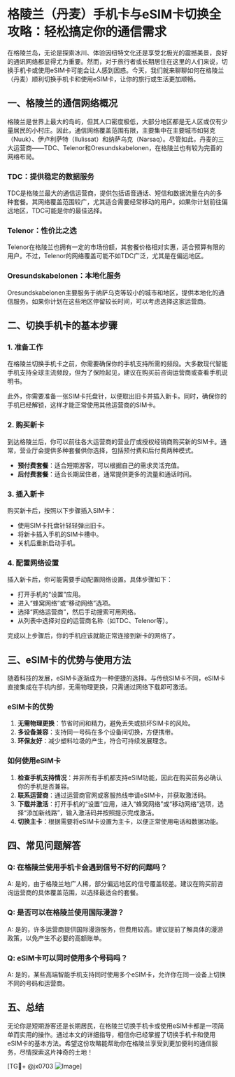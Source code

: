 # 格陵兰（丹麦）手机卡与eSIM卡切换全攻略：轻松搞定你的通信需求

在格陵兰岛，无论是探索冰川、体验因纽特文化还是享受北极光的震撼美景，良好的通讯网络都显得尤为重要。然而，对于旅行者或长期居住在这里的人们来说，切换手机卡或使用eSIM卡可能会让人感到困惑。今天，我们就来聊聊如何在格陵兰（丹麦）顺利切换手机卡和使用eSIM卡，让你的旅行或生活更加顺畅。

## 一、格陵兰的通信网络概况

格陵兰是世界上最大的岛屿，但其人口密度极低，大部分地区都是无人区或仅有少量居民的小村庄。因此，通信网络覆盖范围有限，主要集中在主要城市如努克（Nuuk）、伊卢利萨特（Ilulissat）和纳萨乌克（Narsaq）。尽管如此，丹麦的三大运营商——TDC、Telenor和Oresundskabelonen，在格陵兰也有较为完善的网络布局。

### TDC：提供稳定的数据服务
TDC是格陵兰最大的通信运营商，提供包括语音通话、短信和数据流量在内的多种套餐。其网络覆盖范围较广，尤其适合需要经常移动的用户。如果你计划前往偏远地区，TDC可能是你的最佳选择。

### Telenor：性价比之选
Telenor在格陵兰也拥有一定的市场份额，其套餐价格相对实惠，适合预算有限的用户。不过，Telenor的网络覆盖可能不如TDC广泛，尤其是在偏远地区。

### Oresundskabelonen：本地化服务
Oresundskabelonen主要服务于纳萨乌克等较小的城市和地区，提供本地化的通信服务。如果你计划在这些地区停留较长时间，可以考虑选择这家运营商。

## 二、切换手机卡的基本步骤

### 1. 准备工作
在格陵兰切换手机卡之前，你需要确保你的手机支持所需的频段。大多数现代智能手机支持全球主流频段，但为了保险起见，建议在购买前咨询运营商或查看手机说明书。

此外，你需要准备一张SIM卡托盘针，以便取出旧卡并插入新卡。同时，确保你的手机已经解锁，这样才能正常使用其他运营商的SIM卡。

### 2. 购买新卡
到达格陵兰后，你可以前往各大运营商的营业厅或授权经销商购买新的SIM卡。通常，营业厅会提供多种套餐供你选择，包括预付费和后付费两种模式。

- **预付费套餐**：适合短期游客，可以根据自己的需求灵活充值。
- **后付费套餐**：适合长期居住者，通常提供更多的流量和通话时间。

### 3. 插入新卡
购买新卡后，按照以下步骤插入SIM卡：
- 使用SIM卡托盘针轻轻弹出旧卡。
- 将新卡插入手机的SIM卡槽中。
- 关机后重新启动手机。

### 4. 配置网络设置
插入新卡后，你可能需要手动配置网络设置。具体步骤如下：
- 打开手机的“设置”应用。
- 进入“蜂窝网络”或“移动网络”选项。
- 选择“网络运营商”，然后手动搜索可用网络。
- 从列表中选择对应的运营商名称（如TDC、Telenor等）。

完成以上步骤后，你的手机应该就能正常连接到新卡的网络了。

## 三、eSIM卡的优势与使用方法

随着科技的发展，eSIM卡逐渐成为一种便捷的选择。与传统SIM卡不同，eSIM卡直接集成在手机内部，无需物理更换，只需通过网络下载即可激活。

### eSIM卡的优势
1. **无需物理更换**：节省时间和精力，避免丢失或损坏SIM卡的风险。
2. **多设备兼容**：支持同一号码在多个设备间切换，方便携带。
3. **环保友好**：减少塑料垃圾的产生，符合可持续发展理念。

### 如何使用eSIM卡
1. **检查手机支持情况**：并非所有手机都支持eSIM功能，因此在购买前务必确认你的手机是否兼容。
2. **联系运营商**：通过运营商官网或客服热线申请eSIM卡，并获取激活码。
3. **下载并激活**：打开手机的“设置”应用，进入“蜂窝网络”或“移动网络”选项，选择“添加新线路”，输入激活码并按照提示完成激活。
4. **切换主卡**：根据需要将eSIM卡设置为主卡，以便正常使用电话和数据功能。

## 四、常见问题解答

### Q: 在格陵兰使用手机卡会遇到信号不好的问题吗？
A: 是的，由于格陵兰地广人稀，部分偏远地区的信号覆盖较差。建议在购买前咨询运营商的具体覆盖范围，以选择最适合的套餐。

### Q: 是否可以在格陵兰使用国际漫游？
A: 是的，许多运营商提供国际漫游服务，但费用较高。建议提前了解具体的漫游政策，以免产生不必要的高额账单。

### Q: eSIM卡可以同时使用多个号码吗？
A: 是的，某些高端智能手机支持同时使用多个eSIM卡，允许你在同一设备上切换不同的号码和运营商。

## 五、总结

无论你是短期游客还是长期居民，在格陵兰切换手机卡或使用eSIM卡都是一项简单而实用的操作。通过本文的详细指导，相信你已经掌握了切换手机卡和使用eSIM卡的基本方法。希望这份攻略能帮助你在格陵兰享受到更加便利的通信服务，尽情探索这片神奇的土地！

[TG💪+ @jx0703 ![Image](https://github.com/user-attachments/assets/dbca1d08-cadb-493c-b0ec-ad6f7a83f270)]